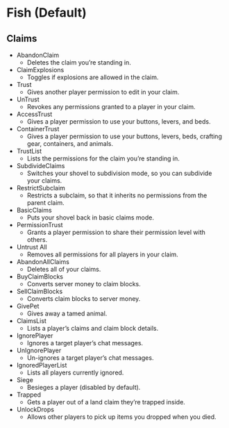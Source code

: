 # Fish (Default)
## Claims
- AbandonClaim
  - Deletes the claim you’re standing in.
- ClaimExplosions
  - Toggles if explosions are allowed in the claim.
- Trust
  - Gives another player permission to edit in your claim.
- UnTrust
  - Revokes any permissions granted to a player in your claim.
- AccessTrust
  - Gives a player permission to use your buttons, levers, and beds.
- ContainerTrust
  - Gives a player permission to use your buttons, levers, beds, crafting gear, containers, and animals.
- TrustList
  - Lists the permissions for the claim you’re standing in.
- SubdivideClaims
  - Switches your shovel to subdivision mode, so you can subdivide your claims.
- RestrictSubclaim
  - Restricts a subclaim, so that it inherits no permissions from the parent claim.
- BasicClaims
  - Puts your shovel back in basic claims mode.
- PermissionTrust
  - Grants a player permission to share their permission level with others.
- Untrust All
  - Removes all permissions for all players in your claim.
- AbandonAllClaims
  - Deletes all of your claims.
- BuyClaimBlocks
  - Converts server money to claim blocks.
- SellClaimBlocks
  - Converts claim blocks to server money.
- GivePet
  - Gives away a tamed animal.
- ClaimsList
  - Lists a player’s claims and claim block details.
- IgnorePlayer
  - Ignores a target player’s chat messages.
- UnIgnorePlayer
  - Un-ignores a target player’s chat messages.
- IgnoredPlayerList
  - Lists all players currently ignored.
- Siege
  - Besieges a player (disabled by default).
- Trapped
  - Gets a player out of a land claim they’re trapped inside.
- UnlockDrops
  - Allows other players to pick up items you dropped when you died.
